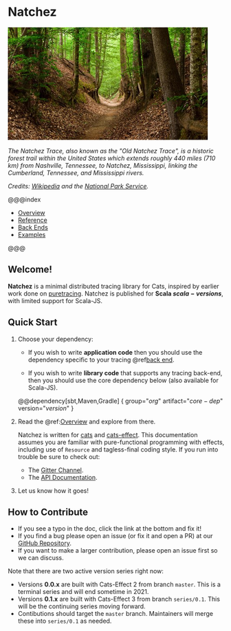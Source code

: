 # Natchez


![](natchez.jpg)

_The Natchez Trace, also known as the "Old Natchez Trace", is a historic forest trail within the United States which extends roughly 440 miles (710 km) from Nashville, Tennessee, to Natchez, Mississippi, linking the Cumberland, Tennessee, and Mississippi rivers._

_Credits: [Wikipedia](https://en.wikipedia.org/wiki/Natchez_Trace) and the [National Park Service](https://www.nps.gov/natr/index.htm)._

@@@index

* [Overview](overview.md)
* [Reference](reference/index.md)
* [Back Ends](backends/index.md)
* [Examples](examples/index.md)

@@@

## Welcome!

**Natchez** is a minimal distributed tracing library for Cats, inspired by earlier work done on [puretracing](https://github.com/tabdulradi/puretracing). Natchez is published for **Scala $scala-versions$**, with limited support for Scala-JS.

## Quick Start

1. Choose your dependency:

    - If you wish to write **application code** then you should use the dependency specific to your tracing @ref[back end](backends/index.md).

    - If you wish to write **library code** that supports any tracing back-end, then you should use the core dependency below (also available for Scala-JS).

    @@dependency[sbt,Maven,Gradle] {
      group="$org$"
      artifact="$core-dep$"
      version="$version$"
    }

2. Read the @ref:[Overview](overview.md) and explore from there.


    Natchez is written for [cats](http://typelevel.org/cats/) and [cats-effect](https://typelevel.org/cats-effect/). This documentation assumes you are familiar with pure-functional programming with effects, including use of `Resource` and tagless-final coding style. If you run into trouble be sure to check out:

    - The [Gitter Channel](https://gitter.im/tpolecat/natchez).
    - The [API Documentation](https://javadoc.io/doc/org.tpolecat/natchez-core_$scala.binary.version$/$version$/index.html).


3. Let us know how it goes!

## How to Contribute

- If you see a typo in the doc, click the link at the bottom and fix it!
- If you find a bug please open an issue (or fix it and open a PR) at our [GitHub Repository](https://github.com/tpolecat/natchez).
- If you want to make a larger contribution, please open an issue first so we can discuss.

Note that there are two active version series right now:

- Versions **0.0.x** are built with Cats-Effect 2 from branch `master`. This is a terminal series and will end sometime in 2021.
- Versions **0.1.x** are built with Cats-Effect 3 from branch `series/0.1`. This will be the continuing series moving forward.
- Contibutions should target the `master` branch. Maintainers will merge these into `series/0.1` as needed.

